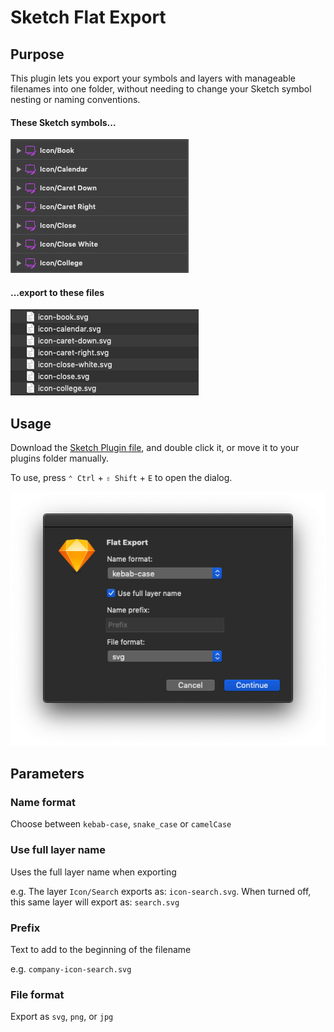 # Sketch Flat Export

## Purpose

This plugin lets you export your symbols and layers with manageable filenames into one folder, without needing to change your Sketch symbol nesting or naming conventions.

#### These Sketch symbols...
![sketch-symbols](assets/img-sketch-symbols.png)

#### ...export to these files
![sketch-symbols](assets/img-finder-files.png)

## Usage

Download the <a href="./flat-export.sketchplugin" download>Sketch Plugin file</a>, and double click it, or move it to your plugins folder manually.

To use, press `⌃ Ctrl` + `⇧ Shift` + `E` to open the dialog.

![dialog](assets/img-dialog.png)

## Parameters

### Name format
Choose between `kebab-case`, `snake_case` or `camelCase`

### Use full layer name
Uses the full layer name when exporting

e.g. The layer `Icon/Search` exports as: `icon-search.svg`.
When turned off, this same layer will export as: `search.svg`

### Prefix
Text to add to the beginning of the filename

e.g. `company-icon-search.svg`

### File format
Export as `svg`, `png`, or `jpg`
